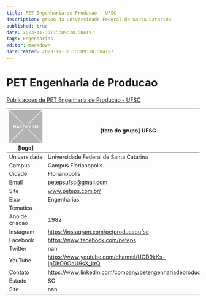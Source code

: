 ```yaml
---
title: PET Engenharia de Producao - UFSC
description: grupo da Universidade Federal de Santa Catarina
published: true
date: 2023-11-30T15:09:28.504197
tags: Engenharias
editor: markdown
dateCreated: 2023-11-30T15:09:28.504197
---
```


# PET Engenharia de Producao

[Publicacoes de PET Engenharia de Producao - UFSC](/atividade/78PETEngenhariadeProducaoUFSC/feed.md)

| ![placeholder.png](/placeholder.png) [logo] | [foto do grupo] UFSC         |
| ------------------------------------------- | ------------------------------------------------- |
| Universidade                                | Universidade Federal de Santa Catarina      |
| Campus                                      | Campus Florianopolis            |
| Cidade                                      | Florianopolis             |
| Email                                       | petepsufsc@gmail.com             |
| Site                                        | www.peteps.com.br/              |
| Eixo                                        | Engenharias              |
| Tematica                                    |           |
| Ano de criacao                              | 1982        |
| Instagram                                   | https://instagram.com/petproducaoufsc         |
| Facebook                                    | https://www.facebook.com/peteps          |
| Twitter                                     | nan           |
| YouTube                                     | https://www.youtube.com/channel/UCD9kKs-IpDhO9OoU9sX_krQ           |
| Contato                                     | https://www.linkedin.com/company/petengenhariadeproducao/         |
| Estado                                      |  SC            |
| Site                                        | nan |
